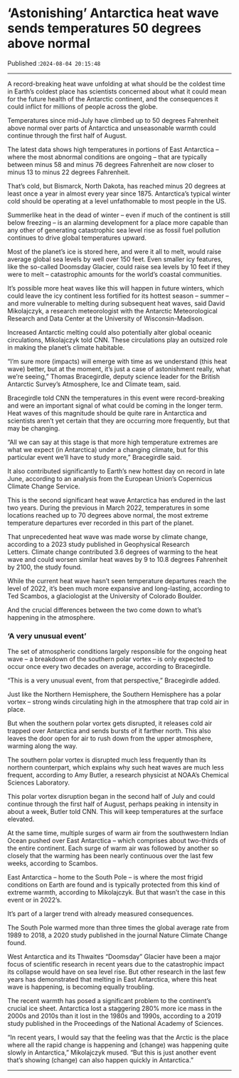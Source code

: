 # ‘Astonishing’ Antarctica heat wave sends temperatures 50 degrees above normal

Published :`2024-08-04 20:15:48`

---

A record-breaking heat wave unfolding at what should be the coldest time in Earth’s coldest place has scientists concerned about what it could mean for the future health of the Antarctic continent, and the consequences it could inflict for millions of people across the globe.

Temperatures since mid-July have climbed up to 50 degrees Fahrenheit above normal over parts of Antarctica and unseasonable warmth could continue through the first half of August.

The latest data shows high temperatures in portions of East Antarctica – where the most abnormal conditions are ongoing – that are typically between minus 58 and minus 76 degrees Fahrenheit are now closer to minus 13 to minus 22 degrees Fahrenheit.

That’s cold, but Bismarck, North Dakota, has reached minus 20 degrees at least once a year in almost every year since 1875. Antarctica’s typical winter cold should be operating at a level unfathomable to most people in the US.

Summerlike heat in the dead of winter – even if much of the continent is still below freezing – is an alarming development for a place more capable than any other of generating catastrophic sea level rise as fossil fuel pollution continues to drive global temperatures upward.

Most of the planet’s ice is stored here, and were it all to melt, would raise average global sea levels by well over 150 feet. Even smaller icy features, like the so-called Doomsday Glacier, could raise sea levels by 10 feet if they were to melt – catastrophic amounts for the world’s coastal communities.

It’s possible more heat waves like this will happen in future winters, which could leave the icy continent less fortified for its hottest season – summer – and more vulnerable to melting during subsequent heat waves, said David Mikolajczyk, a research meteorologist with the Antarctic Meteorological Research and Data Center at the University of Wisconsin-Madison.

Increased Antarctic melting could also potentially alter global oceanic circulations, Mikolajczyk told CNN. These circulations play an outsized role in making the planet’s climate habitable.

“I’m sure more (impacts) will emerge with time as we understand (this heat wave) better, but at the moment, it’s just a case of astonishment really, what we’re seeing,”  Thomas Bracegirdle, deputy science leader for the British Antarctic Survey’s Atmosphere, Ice and Climate team, said.

Bracegirdle told CNN the temperatures in this event were record-breaking and were an important signal of what could be coming in the longer term. Heat waves of this magnitude should be quite rare in Antarctica and scientists aren’t yet certain that they are occurring more frequently, but that may be changing.

“All we can say at this stage is that more high temperature extremes are what we expect (in Antarctica) under a changing climate, but for this particular event we’ll have to study more,” Bracegirdle said.

It also contributed significantly to Earth’s new hottest day on record in late June, according to an analysis from the European Union’s Copernicus Climate Change Service.

This is the second significant heat wave Antarctica has endured in the last two years. During the previous in March 2022, temperatures in some locations reached up to 70 degrees above normal, the most extreme temperature departures ever recorded in this part of the planet.

That unprecedented heat wave was made worse by climate change, according to a 2023 study published in Geophysical Research Letters. Climate change contributed 3.6 degrees of warming to the heat wave and could worsen similar heat waves by 9 to 10.8 degrees Fahrenheit by 2100, the study found.

While the current heat wave hasn’t seen temperature departures reach the level of 2022, it’s been much more expansive and long-lasting, according to Ted Scambos, a glaciologist at the University of Colorado Boulder.

And the crucial differences between the two come down to what’s happening in the atmosphere.

### ‘A very unusual event’

The set of atmospheric conditions largely responsible for the ongoing heat wave – a breakdown of the southern polar vortex – is only expected to occur once every two decades on average, according to Bracegirdle.

“This is a very unusual event, from that perspective,” Bracegirdle added.

Just like the Northern Hemisphere, the Southern Hemisphere has a polar vortex – strong winds circulating high in the atmosphere that trap cold air in place.

But when the southern polar vortex gets disrupted, it releases cold air trapped over Antarctica and sends bursts of it farther north. This also leaves the door open for air to rush down from the upper atmosphere, warming along the way.

The southern polar vortex is disrupted much less frequently than its northern counterpart, which explains why such heat waves are much less frequent, according to Amy Butler, a research physicist at NOAA’s Chemical Sciences Laboratory.

This polar vortex disruption began in the second half of July and could continue through the first half of August, perhaps peaking in intensity in about a week, Butler told CNN. This will keep temperatures at the surface elevated.

At the same time, multiple surges of warm air from the southwestern Indian Ocean pushed over East Antarctica – which comprises about two-thirds of the entire continent. Each surge of warm air was followed by another so closely that the warming has been nearly continuous over the last few weeks, according to Scambos.

East Antarctica – home to the South Pole – is where the most frigid conditions on Earth are found and is typically protected from this kind of extreme warmth, according to Mikolajczyk. But that wasn’t the case in this event or in 2022’s.

It’s part of a larger trend with already measured consequences.

The South Pole warmed more than three times the global average rate from 1989 to 2018, a 2020 study published in the journal Nature Climate Change found.

West Antarctica and its Thwaites “Doomsday” Glacier have been a major focus of scientific research in recent years due to the catastrophic impact its collapse would have on sea level rise. But other research in the last few years has demonstrated that melting in East Antarctica, where this heat wave is happening, is becoming equally troubling.

The recent warmth has posed a significant problem to the continent’s crucial ice sheet. Antarctica lost a staggering 280% more ice mass in the 2000s and 2010s than it lost in the 1980s and 1990s, according to a 2019 study published in the Proceedings of the National Academy of Sciences.

“In recent years, I would say that the feeling was that the Arctic is the place where all the rapid change is happening and (change) was happening quite slowly in Antarctica,” Mikolajczyk mused. “But this is just another event that’s showing (change) can also happen quickly in Antarctica.”

---

